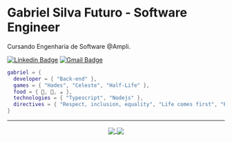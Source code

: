 # Gabriel Silva Futuro - Software Engineer


Cursando Engenharia de Software @Ampli. </br> 


[![Linkedin Badge](https://img.shields.io/badge/-Gabriel%20Silva-42D3FF?style=flat-square&logo=Linkedin&logoColor=white&link=https://www.linkedin.com/in/gabriels5g/)](https://www.linkedin.com/in/gabriels5g/) 
[![Gmail Badge](https://img.shields.io/badge/-gabrielspxls@gmail.com-42D3FF?style=flat-square&logo=Gmail&logoColor=white&link=mailto:gabrielspxls@gmail.com)](mailto:gabrielspxls@gmail.com)


```lua
gabriel = {
  developer = { "Back-end" },
  games = { "Hades", "Celeste", "Half-Life" },
  food = { 🍣, 🍕, ☕ },
  technologies = { "Typescript", "Nodejs" },
  directives = { "Respect, inclusion, equality", "Life comes first", "Enjoy and have fun!" }
}
```

---

<p align="center">
  <a href="https://github.com/gabriels5g/">
    <img align="center" src="https://github-readme-stats.vercel.app/api?username=gabriels5g&show_icons=true&theme=gotham&count_private=true&hide_title=true" />
  </a>
  <a href="https://github.com/RafaSKB/">
    <img align="center" src="https://github-readme-stats.vercel.app/api/top-langs/?username=gabriels5g&layout=default&theme=gotham&count_private=true" />
  </a>
</p>
